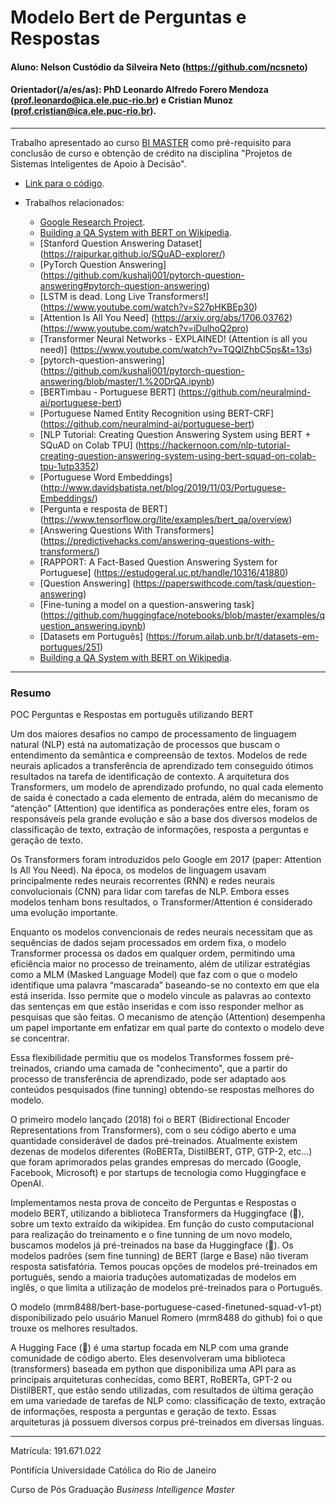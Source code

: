 # Modelo Bert de Perguntas e Respostas

#### Aluno: Nelson Custódio da Silveira Neto (https://github.com/ncsneto)
#### Orientador(/a/es/as): PhD Leonardo Alfredo Forero Mendoza (prof.leonardo@ica.ele.puc-rio.br) e Cristian Munoz (prof.cristian@ica.ele.puc-rio.br).

---

Trabalho apresentado ao curso [BI MASTER](https://ica.puc-rio.ai/bi-master) como pré-requisito para conclusão de curso e obtenção de crédito na disciplina "Projetos de Sistemas Inteligentes de Apoio à Decisão".

- [Link para o código](https://github.com/ncsneto/Question-Answer_BERT). 

- Trabalhos relacionados:
    - [Google Research Project](https://github.com/google-research/bert#pre-trained-models).
    - [Building a QA System with BERT on Wikipedia](https://qa.fastforwardlabs.com/pytorch/hugging%20face/wikipedia/bert/transformers/2020/05/19/Getting_Started_with_QA.html#QA-on-Wikipedia-pages).
    - [Stanford Question Answering Dataset] (https://rajpurkar.github.io/SQuAD-explorer/)
    - [PyTorch Question Answering] (https://github.com/kushalj001/pytorch-question-answering#pytorch-question-answering)
    - [LSTM is dead. Long Live Transformers!] (https://www.youtube.com/watch?v=S27pHKBEp30)
    - [Attention Is All You Need] (https://arxiv.org/abs/1706.03762) (https://www.youtube.com/watch?v=iDulhoQ2pro)
    - [Transformer Neural Networks - EXPLAINED! (Attention is all you need)] (https://www.youtube.com/watch?v=TQQlZhbC5ps&t=13s)
    - [pytorch-question-answering] (https://github.com/kushalj001/pytorch-question-answering/blob/master/1.%20DrQA.ipynb)
    - [BERTimbau - Portuguese BERT] (https://github.com/neuralmind-ai/portuguese-bert)
    - [Portuguese Named Entity Recognition using BERT-CRF] (https://github.com/neuralmind-ai/portuguese-bert)
    - [NLP Tutorial: Creating Question Answering System using BERT + SQuAD on Colab TPU] (https://hackernoon.com/nlp-tutorial-creating-question-answering-system-using-bert-squad-on-colab-tpu-1utp3352)
    - [Portuguese Word Embeddings] (http://www.davidsbatista.net/blog/2019/11/03/Portuguese-Embeddings/)
    - [Pergunta e resposta de BERT] (https://www.tensorflow.org/lite/examples/bert_qa/overview)
    - [Answering Questions With Transformers] (https://predictivehacks.com/answering-questions-with-transformers/)
    - [RAPPORT: A Fact-Based Question Answering System for Portuguese] (https://estudogeral.uc.pt/handle/10316/41880)
    - [Question Answering] (https://paperswithcode.com/task/question-answering)
    - [Fine-tuning a model on a question-answering task] (https://github.com/huggingface/notebooks/blob/master/examples/question_answering.ipynb)
    - [Datasets em Português] (https://forum.ailab.unb.br/t/datasets-em-portugues/251)
    - [Building a QA System with BERT on Wikipedia](https://qa.fastforwardlabs.com/pytorch/hugging%20face/wikipedia/bert/transformers/2020/05/19/Getting_Started_with_QA.html#QA-on-Wikipedia-pages).

---

### Resumo

POC Perguntas e Respostas em português utilizando BERT

Um dos maiores desafios no campo de processamento de linguagem natural (NLP) está na automatização de processos que buscam o entendimento da semântica e compreensão de textos. Modelos de rede neurais aplicados a transferência de aprendizado tem conseguido ótimos resultados na tarefa de identificação de contexto. A arquitetura dos Transformers, um modelo de aprendizado profundo, no qual cada elemento de saída é conectado a cada elemento de entrada, além do mecanismo de “atenção” (Attention) que identifica as ponderações entre eles, foram os responsáveis pela grande evolução e são a base dos diversos modelos de classificação de texto, extração de informações, resposta a perguntas e geração de texto.

Os Transformers foram introduzidos pelo Google em 2017 (paper: Attention Is All You Need). Na época, os modelos de linguagem usavam principalmente redes neurais recorrentes (RNN) e redes neurais convolucionais (CNN) para lidar com tarefas de NLP. Embora esses modelos tenham bons resultados, o Transformer/Attention é considerado uma evolução importante.

Enquanto os modelos convencionais de redes neurais necessitam que as sequências de dados sejam processados em ordem fixa, o modelo Transformer processa os dados em qualquer ordem, permitindo uma eficiência maior no processo de treinamento, além de utilizar estratégias como a MLM (Masked Language Model) que faz com o que o modelo identifique uma palavra “mascarada” baseando-se no contexto em que ela está inserida. Isso permite que o modelo vincule as palavras ao contexto das sentenças em que estão inseridas e com isso responder melhor as pesquisas que são feitas. O mecanismo de atenção (Attention) desempenha um papel importante em enfatizar em qual parte do contexto o modelo deve se concentrar.

Essa flexibilidade permitiu que os modelos Transformes fossem pré-treinados, criando uma camada de "conhecimento", que a partir do processo de transferência de aprendizado, pode ser adaptado aos conteúdos pesquisados (fine tunning) obtendo-se respostas melhores do modelo.

O primeiro modelo lançado (2018) foi o BERT (Bidirectional Encoder Representations from Transformers), com o seu código aberto e uma quantidade considerável de dados pré-treinados. Atualmente existem dezenas de modelos diferentes (RoBERTa, DistilBERT, GTP, GTP-2, etc...) que foram aprimorados pelas grandes empresas do mercado (Google, Facebook, Microsoft) e por startups de tecnologia como Huggingface e OpenAI.

Implementamos nesta prova de conceito de Perguntas e Respostas o modelo BERT, utilizando a biblioteca Transformers da Huggingface (🤗), sobre um texto extraído da wikipidea. Em função do custo computacional para realização do treinamento e o fine tunning de um novo modelo, buscamos modelos já pré-treinados na base da Huggingface (🤗). Os modelos padrões (sem fine tunning) de BERT (large e Base) não tiveram resposta satisfatória. Temos poucas opções de modelos pré-treinados em português, sendo a maioria traduções automatizadas de modelos em inglês, o que limita a utilização de modelos pré-treinados para o Português.

O modelo (mrm8488/bert-base-portuguese-cased-finetuned-squad-v1-pt) disponibilizado pelo usuário Manuel Romero (mrm8488 do github) foi o que trouxe os melhores resultados.

A Hugging Face (🤗) é uma startup focada em NLP com uma grande comunidade de código aberto. Eles desenvolveram uma biblioteca (transformers) baseada em python que disponibiliza uma API para as principais arquiteturas conhecidas, como BERT, RoBERTa, GPT-2 ou DistilBERT, que estão sendo utilizadas, com resultados de última geração em uma variedade de tarefas de NLP como: classificação de texto, extração de informações, resposta a perguntas e geração de texto. Essas arquiteturas já possuem diversos corpus pré-treinados em diversas línguas.


---

Matrícula: 191.671.022

Pontifícia Universidade Católica do Rio de Janeiro

Curso de Pós Graduação *Business Intelligence Master*

